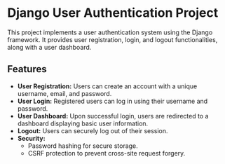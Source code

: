 # Django User Authentication Project

This project implements a user authentication system using the Django framework. It provides user registration, login, and logout functionalities, along with a user dashboard.

## Features

* **User Registration:** Users can create an account with a unique username, email, and password.
* **User Login:** Registered users can log in using their username and password.
* **User Dashboard:** Upon successful login, users are redirected to a dashboard displaying basic user information.
* **Logout:** Users can securely log out of their session.
* **Security:**
    * Password hashing for secure storage.
    * CSRF protection to prevent cross-site request forgery.

  